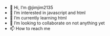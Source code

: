 - 👋 Hi, I’m @jimjim2135
- 👀 I’m interested in javascript and html
- 🌱 I’m currently learning html
- 💞️ I’m looking to collaborate on not anything yet
- 📫 How to reach me 

<!---
jimjim2135/jimjim2135 is a ✨ special ✨ repository because its `README.md` (this file) appears on your GitHub profile.
You can click the Preview link to take a look at your changes.
--->
